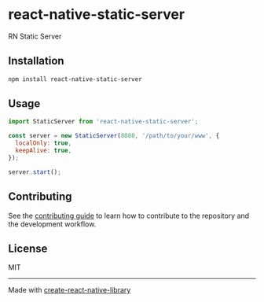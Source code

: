 # react-native-static-server

RN Static Server

## Installation

```sh
npm install react-native-static-server
```

## Usage


```js
import StaticServer from 'react-native-static-server';

const server = new StaticServer(8080, '/path/to/your/www', {
  localOnly: true,
  keepAlive: true,
});

server.start();
```

## Contributing

See the [contributing guide](CONTRIBUTING.md) to learn how to contribute to the repository and the development workflow.

## License

MIT

---

Made with [create-react-native-library](https://github.com/callstack/react-native-builder-bob)
